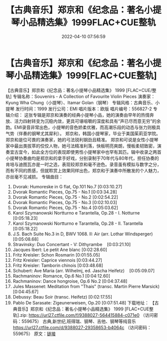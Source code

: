 ﻿---
title: 【古典音乐】郑京和《纪念品：著名小提琴小品精选集》1999FLAC+CUE整轨
date: 2022-04-10 07:56:59
categories: 古典音乐、新世纪、纯音雅乐
tags: 纯音雅乐
---
# 【古典音乐】郑京和《纪念品：著名小提琴小品精选集》1999[FLAC+CUE整轨]

【古典音乐】郑京和《纪念品：著名小提琴小品精选集》 1999 [FLAC+CUE/整轨]
专辑名称：Souvenirs - A Collection of Favourite Violin Pieces
演奏家：Kyung Wha Chung（小提琴）、Itamar Golan（钢琴）
专辑风格：古典音乐、小提琴
发行时间：1999
发行公司：EMI
唱片版本：欧版
唱片编号：556827-2
专辑介绍：
这张专辑是郑京和演奏的经典小提琴小品，她的演奏由早年的热情奔放、活力四射转变为沉稳内敛，更具可堪咀嚼的深度和具有“声已尽而意无穷”的余韵。EMI录音非常出色，小提琴的音色娇柔优雅，而高潮乐段的动态与张力则极具气势（伴奏的钢琴尤其犀利）。
郑京和，韩国小提琴家，毕业于美国茱莉亚学院。郑京和是位可畏的演奏家，她的弓法锐利钢劲且精准。
郑京和可说是女性小提琴家中最出类拔萃的佼佼人物，她弓法精准利落，快板明亮爽朗，慢板柔韧致密，演奏宜古宜今，如此全方位的表现即使男性小提琴家中也罕有其匹。辑中收录之两首小提琴协奏曲均是郑京和的拿手好戏，分别录制于70年代与80年代，担任协奏的肯培与迪图瓦亦是一时之选，表现较郑京和毫不逊色。录音虽有模拟与数字之分，而有不同的质感，但就聆赏上效果同样出色，郑京和于演奏中所散发的个人魅力，亦丝毫不见减损。
专辑曲目：
01. Dvorak: Humoreske in G flat, Op.101 No.7
[0:03:10.27]
02. Dvorak Romantic Pieces, Op.75 - No.1
[0:03:34.28]
03. Dvorak Romantic Pieces, Op.75 - No.2
[0:02:54.22]
04. Dvorak Romantic Pieces, Op.75 - No.3
[0:02:10.03]
05. Dvorak Romantic Pieces, Op.75 - No.4
[0:05:03.62]
06. Karol Szymanowski Nortturno e Tarantella, Op.28 - I.
Notturne    [0:05:18.23]
07. Karol Szymanowski Nortturno e Tarantella, Op.28 - II.
Tarantella    [0:05:18.22]
08. J.S. Bach Suite No.3 in D, BWV 1068. II: Air (arr. Lothar
Windsperger)
[0:05:08.68]
09. Stravinsky: Duo Concertant - V:
Dithyrambe    [0:03:21.10]
10. Jacques Ibert: Le petit Ane blanc
[0:02:28.60]
11. Fritz Kreisler: Schon Rosmarin
[0:01:55.05]
12. Fritz Kreisler: Caprice viennois
[0:03:44.27]
13. Fritz Kreisler: Tamborin chinois
[0:03:48.68]
14. Schubert: Ave Maria (arr. Wilhelmj, ed. Jascha
Heifetz)    [0:05:09.07]
15. Rachmaninov: Romance, Op.6 No.1
[0:04:12.60]
16. Rachmaninov: Dance hongroise, Op.6 No.2
[0:04:37.48]
17. Jules Massenet: Meditation from "Thais" (transc. Martin
Pierre Marsick)
[0:04:45.67]
18. Debussy: Beau Soir (transc. Heifetz)
[0:02:17.55]
19. Pablo De Sarasate: Zigeunerweisen, Op.20
[0:07:51.48]
下载地址：
【古典音乐】郑京和《纪念品：著名小提琴小品精选集》 1999 [FLAC+CUE整轨].zip: https://url27.ctfile.com/f/9388027-564415884-c071e0
（访问密码：559675）
古典,新世纪,班得瑞、钢琴、吉他、钢琴等纯音乐
https://url27.ctfile.com/d/9388027-29358653-b4064c
（访问密码：559675）
原文：[链接](https://blog.sina.com.cn/s/blog_1647c7e7601030wlg.html)